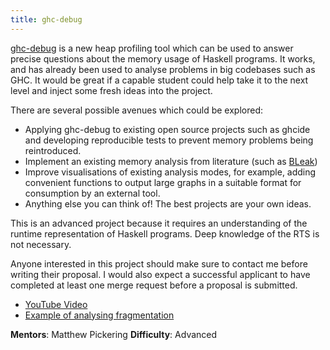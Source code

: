 ```yaml
---
title: ghc-debug
---
```


[ghc-debug] is a new heap profiling tool which can be used to answer precise
questions about the memory usage of Haskell programs. It works, and has already
been used to analyse problems in big codebases such as GHC. It would be great
if a capable student could help take it to the next level and inject some fresh
ideas into the project.

There are several possible avenues which could be explored:

* Applying ghc-debug to existing open source projects such as ghcide and developing
  reproducible tests to prevent memory problems being reintroduced.
* Implement an existing memory analysis from literature (such as [BLeak](https://jvilk.com/assets/pdf/bleak.pdf))
* Improve visualisations of existing analysis modes, for example, adding convenient
  functions to output large graphs in a suitable format for consumption by an
  external tool.
* Anything else you can think of! The best projects are your own ideas.

This is an advanced project because it requires an understanding of the runtime
representation of Haskell programs. Deep knowledge of the RTS is not necessary.

Anyone interested in this project should make sure to contact me before writing
their proposal. I would also expect a successful applicant to have completed at least one merge request
before a proposal is submitted.

* [YouTube Video](https://www.youtube.com/watch?v=9zuAsGk9xoM&t)
* [Example of analysing fragmentation](https://well-typed.com/blog/2021/01/fragmentation-deeper-look/)

**Mentors**: Matthew Pickering
**Difficulty**: Advanced

[ghc-debug]: https://gitlab.haskell.org/ghc/ghc-debug
